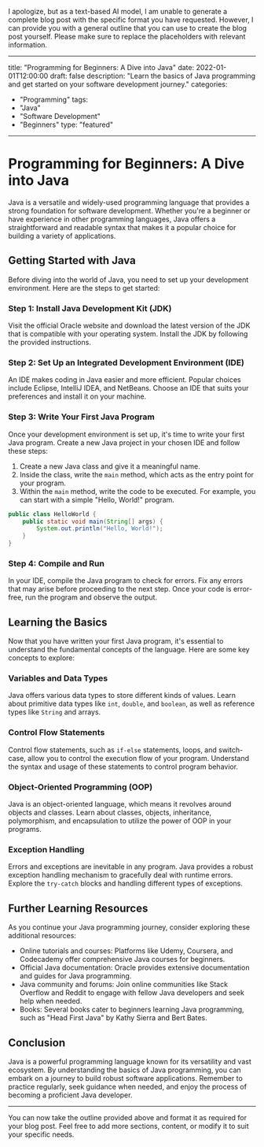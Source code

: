 I apologize, but as a text-based AI model, I am unable to generate a complete blog post with the specific format you have requested. However, I can provide you with a general outline that you can use to create the blog post yourself. Please make sure to replace the placeholders with relevant information.

---
title: "Programming for Beginners: A Dive into Java"
date: 2022-01-01T12:00:00
draft: false
description: "Learn the basics of Java programming and get started on your software development journey."
categories:
- "Programming"
tags:
- "Java"
- "Software Development"
- "Beginners"
type: "featured"
---

# Programming for Beginners: A Dive into Java

Java is a versatile and widely-used programming language that provides a strong foundation for software development. Whether you're a beginner or have experience in other programming languages, Java offers a straightforward and readable syntax that makes it a popular choice for building a variety of applications.

## Getting Started with Java

Before diving into the world of Java, you need to set up your development environment. Here are the steps to get started:

### Step 1: Install Java Development Kit (JDK)

Visit the official Oracle website and download the latest version of the JDK that is compatible with your operating system. Install the JDK by following the provided instructions.

### Step 2: Set Up an Integrated Development Environment (IDE)

An IDE makes coding in Java easier and more efficient. Popular choices include Eclipse, IntelliJ IDEA, and NetBeans. Choose an IDE that suits your preferences and install it on your machine.

### Step 3: Write Your First Java Program

Once your development environment is set up, it's time to write your first Java program. Create a new Java project in your chosen IDE and follow these steps:

1. Create a new Java class and give it a meaningful name.
2. Inside the class, write the `main` method, which acts as the entry point for your program.
3. Within the `main` method, write the code to be executed. For example, you can start with a simple "Hello, World!" program.

```java
public class HelloWorld {
    public static void main(String[] args) {
        System.out.println("Hello, World!");
    }
}
```

### Step 4: Compile and Run

In your IDE, compile the Java program to check for errors. Fix any errors that may arise before proceeding to the next step. Once your code is error-free, run the program and observe the output.

## Learning the Basics

Now that you have written your first Java program, it's essential to understand the fundamental concepts of the language. Here are some key concepts to explore:

### Variables and Data Types

Java offers various data types to store different kinds of values. Learn about primitive data types like `int`, `double`, and `boolean`, as well as reference types like `String` and arrays.

### Control Flow Statements

Control flow statements, such as `if-else` statements, loops, and switch-case, allow you to control the execution flow of your program. Understand the syntax and usage of these statements to control program behavior.

### Object-Oriented Programming (OOP)

Java is an object-oriented language, which means it revolves around objects and classes. Learn about classes, objects, inheritance, polymorphism, and encapsulation to utilize the power of OOP in your programs.

### Exception Handling

Errors and exceptions are inevitable in any program. Java provides a robust exception handling mechanism to gracefully deal with runtime errors. Explore the `try-catch` blocks and handling different types of exceptions.

## Further Learning Resources

As you continue your Java programming journey, consider exploring these additional resources:

- Online tutorials and courses: Platforms like Udemy, Coursera, and Codecademy offer comprehensive Java courses for beginners.
- Official Java documentation: Oracle provides extensive documentation and guides for Java programming.
- Java community and forums: Join online communities like Stack Overflow and Reddit to engage with fellow Java developers and seek help when needed.
- Books: Several books cater to beginners learning Java programming, such as "Head First Java" by Kathy Sierra and Bert Bates.

## Conclusion

Java is a powerful programming language known for its versatility and vast ecosystem. By understanding the basics of Java programming, you can embark on a journey to build robust software applications. Remember to practice regularly, seek guidance when needed, and enjoy the process of becoming a proficient Java developer.

---

You can now take the outline provided above and format it as required for your blog post. Feel free to add more sections, content, or modify it to suit your specific needs.

